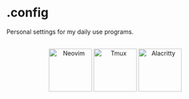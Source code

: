 # .config

Personal settings for my daily use programs.

<div align="center">
  <br>
  <a href="https://github.com/alanRizzo/dot-files/tree/main/nvim"><img alt="Neovim" src="https://user-images.githubusercontent.com/36242460/209569508-3e0a616d-9807-4598-ba93-883fce87ad08.png" height="100"></a>
  <a href="https://github.com/alanRizzo/dot-files/tree/main/tmux"><img alt="Tmux" src="https://user-images.githubusercontent.com/36242460/209569621-063e61b1-ae2d-4c5f-b1fc-0fbdbcc99cd7.png" height="100"></a>
  <a href="https://github.com/alanRizzo/dot-files/tree/main/alacritty"><img alt="Alacritty" src="https://user-images.githubusercontent.com/36242460/209569533-73974493-3950-4814-ac87-475f7b13e86d.png" height="100"></a>
  <br>
</div>
